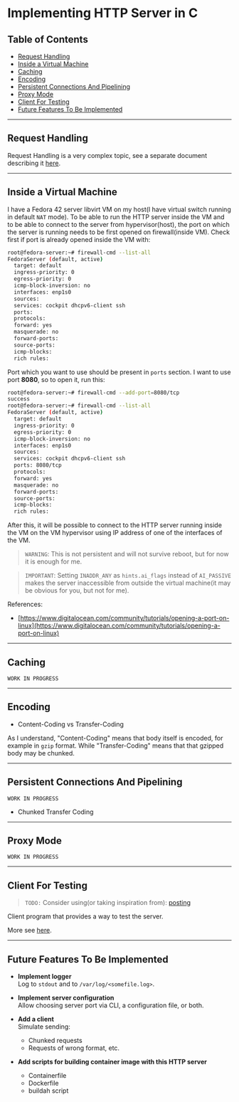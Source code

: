 # Implementing HTTP Server in C

## Table of Contents
- [Request Handling](#request-handling)
- [Inside a Virtual Machine](#inside-a-virtual-machine)
- [Caching](#caching)
- [Encoding](#encoding)
- [Persistent Connections And Pipelining](#persistent-connections-and-pipelining)
- [Proxy Mode](#proxy-mode)
- [Client For Testing](#client-for-testing)
- [Future Features To Be Implemented](#future-features-to-be-implemented)

---

## Request Handling

Request Handling is a very complex topic, see a separate document describing it [here](./docs/RequestHandling.md).

---

## Inside a Virtual Machine

I have a Fedora 42 server libvirt VM on my host(I have virtual switch running in default `NAT` mode). To be able to run the HTTP server inside the VM and to be able to connect to the server from hypervisor(host), the port on which the server is running needs to be first opened on firewall(inside VM). Check first if port is already opened inside the VM with:

```bash
root@fedora-server:~# firewall-cmd --list-all
FedoraServer (default, active)
  target: default
  ingress-priority: 0
  egress-priority: 0
  icmp-block-inversion: no
  interfaces: enp1s0
  sources:
  services: cockpit dhcpv6-client ssh
  ports:
  protocols:
  forward: yes
  masquerade: no
  forward-ports:
  source-ports:
  icmp-blocks:
  rich rules:
```

Port which you want to use should be present in `ports` section. I want to use port **8080**, so to open it, run this:

```bash
root@fedora-server:~# firewall-cmd --add-port=8080/tcp
success
root@fedora-server:~# firewall-cmd --list-all
FedoraServer (default, active)
  target: default
  ingress-priority: 0
  egress-priority: 0
  icmp-block-inversion: no
  interfaces: enp1s0
  sources:
  services: cockpit dhcpv6-client ssh
  ports: 8080/tcp
  protocols:
  forward: yes
  masquerade: no
  forward-ports:
  source-ports:
  icmp-blocks:
  rich rules:
```

After this, it will be possible to connect to the HTTP server running inside the VM on the VM hypervisor using IP address of one of the interfaces of the VM.

> `WARNING`: This is not persistent and will not survive reboot, but for now it is enough for me.

> `IMPORTANT`: Setting `INADDR_ANY` as `hints.ai_flags` instead of `AI_PASSIVE` makes the server inaccessible from outside the virtual machine(it may be obvious for you, but not for me).

References:

- [https://www.digitalocean.com/community/tutorials/opening-a-port-on-linux](https://www.digitalocean.com/community/tutorials/opening-a-port-on-linux)

---

## Caching

`WORK IN PROGRESS`

---

## Encoding

- Content-Coding vs Transfer-Coding

As I understand, "Content-Coding" means that body itself is encoded, for example in `gzip` format. While "Transfer-Coding" means that that gzipped body may be chunked.

---

## Persistent Connections And Pipelining

`WORK IN PROGRESS`

- Chunked Transfer Coding

---

## Proxy Mode

`WORK IN PROGRESS`

---

## Client For Testing

> `TODO:` Consider using(or taking inspiration from): [posting](https://github.com/darrenburns/posting)

Client program that provides a way to test the server.

More see [here](./testing/testing_framework.md).

---

## Future Features To Be Implemented

- **Implement logger**  
  Log to `stdout` and to `/var/log/<somefile.log>`.

- **Implement server configuration**  
  Allow choosing server port via CLI, a configuration file, or both.
  
- **Add a client**  
  Simulate sending:
  - Chunked requests  
  - Requests of wrong format, etc.

- **Add scripts for building container image with this HTTP server**
  - Containerfile
  - Dockerfile
  - buildah script

